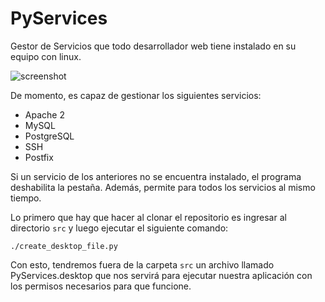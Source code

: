 PyServices
==========

Gestor de Servicios que todo desarrollador web tiene instalado en su equipo con linux.

![screenshot](http://1.bp.blogspot.com/__2VBN0q45xg/TVIk5QWTvEI/AAAAAAAAAHk/i4BZExpReK0/s320/pyservices.png)

De momento, es capaz de gestionar los siguientes servicios:

  - Apache 2
  - MySQL
  - PostgreSQL
  - SSH
  - Postfix
  
Si un servicio de los anteriores no se encuentra instalado, el programa deshabilita la pestaña. Además, permite para todos los servicios al mismo tiempo.

Lo primero que hay que hacer al clonar el repositorio es ingresar al directorio `src` y luego ejecutar el siguiente comando:

	./create_desktop_file.py
	
Con esto, tendremos fuera de la carpeta `src` un archivo llamado PyServices.desktop que nos servirá para ejecutar nuestra aplicación con los permisos necesarios para que funcione.